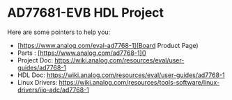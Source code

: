 # AD77681-EVB HDL Project

Here are some pointers to help you:
  * [https://www.analog.com/eval-ad7768-1](Board Product Page)
  * Parts : [https://www.analog.com/ad7768-1]()
  * Project Doc: https://wiki.analog.com/resources/eval/user-guides/ad7768-1
  * HDL Doc: https://wiki.analog.com/resources/eval/user-guides/ad7768-1
  * Linux Drivers: https://wiki.analog.com/resources/tools-software/linux-drivers/iio-adc/ad7768-1
